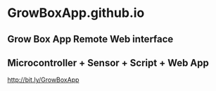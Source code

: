 # GrowBoxApp.github.io
Grow Box App Remote 
Web interface
-------------------------
Microcontroller
       +
    Sensor
       +
    Script
       +
    Web App
-------------------------

http://bit.ly/GrowBoxApp
